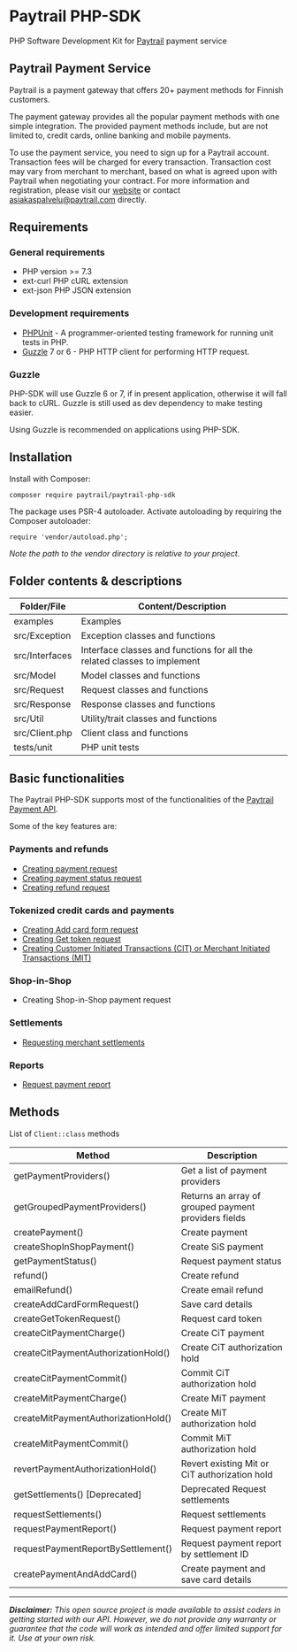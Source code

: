# Paytrail PHP-SDK
PHP Software Development Kit for [Paytrail](https://www.paytrail.com) payment service

## Paytrail Payment Service

Paytrail is a payment gateway that offers 20+ payment methods for Finnish customers.

The payment gateway provides all the popular payment methods with one simple integration. The provided payment methods include, but are not limited to, credit cards, online banking and mobile payments.

To use the payment service, you need to sign up for a Paytrail account. Transaction fees will be charged for every transaction. Transaction cost may vary from merchant to merchant, based on what is agreed upon with Paytrail when negotiating your contract. For more information and registration, please visit our [website](https://www.paytrail.com) or contact asiakaspalvelu@paytrail.com directly.

## Requirements

### General requirements

- PHP version >= 7.3
- ext-curl PHP cURL extension
- ext-json PHP JSON extension

### Development requirements

- [PHPUnit](https://github.com/sebastianbergmann/phpunit) - A programmer-oriented testing framework for running unit tests in PHP.
- [Guzzle](https://github.com/guzzle/guzzle) 7 or 6 - PHP HTTP client for performing HTTP request.

### Guzzle
PHP-SDK will use Guzzle 6 or 7, if in present application, otherwise it will fall back to cURL. Guzzle is still used as dev dependency to make testing easier.

Using Guzzle is recommended on applications using PHP-SDK.

## Installation

Install with Composer:

```
composer require paytrail/paytrail-php-sdk
```

The package uses PSR-4 autoloader. Activate autoloading by requiring the Composer autoloader:

```
require 'vendor/autoload.php';
```

_Note the path to the vendor directory is relative to your project._

## Folder contents & descriptions

| Folder/File    | Content/Description                                                      |
|----------------|--------------------------------------------------------------------------|
| examples       | Examples                                                                 |
| src/Exception  | Exception classes and functions                                          |
| src/Interfaces | Interface classes and functions for all the related classes to implement |
| src/Model      | Model classes and functions                                              |
| src/Request    | Request classes and functions                                            |
| src/Response   | Response classes and functions                                           |
| src/Util       | Utility/trait classes and functions                                      |
| src/Client.php | Client class and functions                                               |
| tests/unit     | PHP unit tests                                                           |

## Basic functionalities

The Paytrail PHP-SDK supports most of the functionalities of the [Paytrail Payment API](https://paytrail.github.io/api-documentation/#/).

Some of the key features are:

### Payments and refunds

- [Creating payment request](https://paytrail.github.io/api-documentation/#/?id=create)
- [Creating payment status request](https://paytrail.github.io/api-documentation/#/?id=get)
- [Creating refund request](https://paytrail.github.io/api-documentation/#/?id=refund)

### Tokenized credit cards and payments

- [Creating Add card form request](https://paytrail.github.io/api-documentation/#/?id=adding-tokenizing-cards)
- [Creating Get token request](https://paytrail.github.io/api-documentation/#/?id=get-token)
- [Creating Customer Initiated Transactions (CIT) or Merchant Initiated Transactions (MIT)](https://checkoutfinland.github.io/psp-api/#/?id=charging-a-token)

### Shop-in-Shop

- Creating Shop-in-Shop payment request

### Settlements

- [Requesting merchant settlements](https://docs.paytrail.com/#/?id=settlements)

### Reports

- [Request payment report](https://docs.paytrail.com/#/?id=payment-report-request)

## Methods

List of `Client::class` methods

| Method                              | Description                                          |
|-------------------------------------|------------------------------------------------------|
| getPaymentProviders()               | Get a list of payment providers                      |
| getGroupedPaymentProviders()        | Returns an array of grouped payment providers fields |
| createPayment()                     | Create payment                                       |
| createShopInShopPayment()           | Create SiS payment                                   |
| getPaymentStatus()                  | Request payment status                               |
| refund()                            | Create refund                                        |
| emailRefund()                       | Create email refund                                  |
| createAddCardFormRequest()          | Save card details                                    |
| createGetTokenRequest()             | Request card token                                   |
| createCitPaymentCharge()            | Create CiT payment                                   |
| createCitPaymentAuthorizationHold() | Create CiT authorization hold                        |
| createCitPaymentCommit()            | Commit CiT authorization hold                        |
| createMitPaymentCharge()            | Create MiT payment                                   |
| createMitPaymentAuthorizationHold() | Create MiT authorization hold                        |
| createMitPaymentCommit()            | Commit MiT authorization hold                        |
| revertPaymentAuthorizationHold()    | Revert existing Mit or CiT authorization hold        |
| getSettlements() [Deprecated]       | Deprecated Request settlements                       |
| requestSettlements()                | Request settlements                                  |
| requestPaymentReport()              | Request payment report                               |
| requestPaymentReportBySettlement()  | Request payment report by settlement ID              |
| createPaymentAndAddCard()           | Create payment and save card details                 |


---

**_Disclaimer:_** *This open source project is made available to assist coders in getting started with our API. However, we do not provide any warranty or guarantee that the code will work as intended and offer limited support for it. Use at your own risk.*
